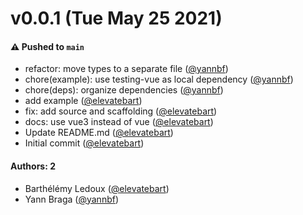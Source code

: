# v0.0.1 (Tue May 25 2021)

#### ⚠️ Pushed to `main`

- refactor: move types to a separate file ([@yannbf](https://github.com/yannbf))
- chore(example): use testing-vue as local dependency ([@yannbf](https://github.com/yannbf))
- chore(deps): organize dependencies ([@yannbf](https://github.com/yannbf))
- add example ([@elevatebart](https://github.com/elevatebart))
- fix: add source and scaffolding ([@elevatebart](https://github.com/elevatebart))
- docs: use vue3 instead of vue ([@elevatebart](https://github.com/elevatebart))
- Update README.md ([@elevatebart](https://github.com/elevatebart))
- Initial commit ([@elevatebart](https://github.com/elevatebart))

#### Authors: 2

- Barthélémy Ledoux ([@elevatebart](https://github.com/elevatebart))
- Yann Braga ([@yannbf](https://github.com/yannbf))
